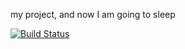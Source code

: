  my project, and now I am going to sleep

[![Build Status](https://jenkins.codinginfinity.com/buildStatus/icon?job=cos301integrationtestrepo)](https://jenkins.codinginfinity.com/job/cos301integrationtestrepo)
